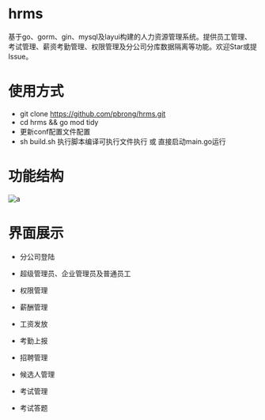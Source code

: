 # hrms
基于go、gorm、gin、mysql及layui构建的人力资源管理系统。提供员工管理、考试管理、薪资考勤管理、权限管理及分公司分库数据隔离等功能。欢迎Star或提Issue。

# 使用方式
- git clone https://github.com/pbrong/hrms.git
- cd hrms && go mod tidy
- 更新conf配置文件配置
- sh build.sh 执行脚本编译可执行文件执行 或 直接启动main.go运行

# 功能结构
![a]("https://github.com/pbrong/pbrong/blob/main/developer.gif")

# 界面展示
- 分公司登陆

- 超级管理员、企业管理员及普通员工

- 权限管理

- 薪酬管理

- 工资发放

- 考勤上报

- 招聘管理

- 候选人管理

- 考试管理

- 考试答题

